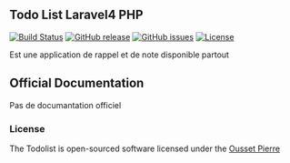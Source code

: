 ## Todo List Laravel4 PHP

[![Build Status](https://www.youtube.com/watch?v=vTIIMJ9tUc8)](https://www.youtube.com/watch?v=vTIIMJ9tUc8)
[![GitHub release](https://img.shields.io/github/release/qubyte/rubidium.svg)](https://github.com/pierreousset/TodoList-Laravel4/releases)
[![GitHub issues](https://img.shields.io/github/issues/pierreousset/TodoList-Laravel4.svg)](https://github.com/pierreousset/TodoList-Laravel4/issues)
[![License](https://poser.pugx.org/laravel/framework/license.svg)](https://packagist.org/packages/laravel/framework)

Est une application de rappel et de note disponible partout

## Official Documentation

Pas de documantation officiel

### License

The Todolist is open-sourced software licensed under the [Ousset Pierre]()
